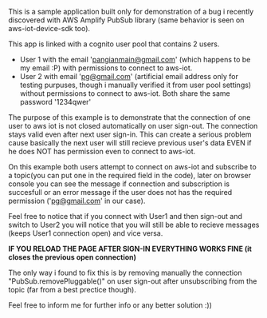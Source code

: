 This is a sample application built only for demonstration of a bug i recently discovered with AWS Amplify PubSub library (same behavior is seen on aws-iot-device-sdk too).

This app is linked with a cognito user pool that contains 2 users.
* User 1 with the email 'pangianmain@gmail.com' (which happens to be my email :P) with permissions to connect to aws-iot.
* User 2 with email 'pg@gmail.com' (artificial email address only for testing purpuses, though i manually verified it from user pool settings) without permissions to connect to aws-iot.
Both share the same password '1234qwer'

The purpose of this example is to demonstrate that the connection of one user to aws iot is not closed automatically on user sign-out. The connection stays valid even after next user sign-in. This can create a serious problem cause basically the next user will still recieve previous user's data EVEN if he does NOT has permission even to connect to aws-iot.

On this example both users attempt to connect on aws-iot and subscribe to a topic(you can put one in the required field in the code), later on browser console you can see the message if connection and subscription is succesfull or an error message if the user does not has the required permission ('pg@gmail.com' in our case). 

Feel free to notice that if you connect with User1 and then sign-out and switch to User2 you will notice that you will still be able to recieve messages (keeps User1 connection open) and vice versa.

**IF YOU RELOAD THE PAGE AFTER SIGN-IN EVERYTHING WORKS FINE (it closes the previous open connection)**

The only way i found to fix this is by removing manually the connection "PubSub.removePluggable()" on user sign-out after unsubscribing from the topic (far from a best prectice though).

Feel free to inform me for further info or any better solution :))

